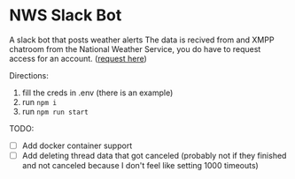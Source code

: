 # NWS Slack Bot
A slack bot that posts weather alerts
The data is recived from and XMPP chatroom from the National Weather Service, you do have to request access for an account. ([request here](https://www.weather.gov/nwws/nwws_oi_request))

Directions:
1. fill the creds in .env (there is an example)
2. run `npm i`
3. run `npm run start`

TODO:
- [ ] Add docker container support
- [ ] Add deleting thread data that got canceled (probably not if they finished and not canceled because I don't feel like setting 1000 timeouts)